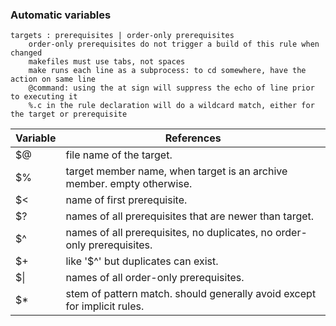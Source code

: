 ### Automatic variables
```
targets : prerequisites | order-only prerequisites
    order-only prerequisites do not trigger a build of this rule when changed
    makefiles must use tabs, not spaces
    make runs each line as a subprocess: to cd somewhere, have the action on same line
    @command: using the at sign will suppress the echo of line prior to executing it
    %.c in the rule declaration will do a wildcard match, either for the target or prerequisite
```

Variable | References
---|---
$@  |  file name of the target.
$%  |  target member name, when target is an archive member. empty otherwise.
$<  |  name of first prerequisite.
$?  |  names of all prerequisites that are newer than target.
$^  |  names of all prerequisites, no duplicates, no order-only prerequisites.
$+  |  like '$^' but duplicates can exist.
$\|  |  names of all order-only prerequisites.
$*  |  stem of pattern match. should generally avoid except for implicit rules.
